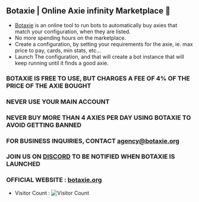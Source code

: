 ## Botaxie | Online Axie infinity Marketplace 👋

- [Botaxie](https://www.botaxie.org) is an online tool to run bots to automatically buy axies that match your configuration, when they are listed.
- No more spending hours on the marketplace.
- Create a configuration, by setting your requirements for the axie, ie. max price to pay, cards, min stats, etc...
- Launch The configuration, and that will create a bot instance that will keep running until it finds a good axie.

### BOTAXIE IS FREE TO USE, BUT CHARGES A FEE OF 4% OF THE PRICE OF THE AXIE BOUGHT
### NEVER USE YOUR MAIN ACCOUNT
### NEVER BUY MORE THAN 4 AXIES PER DAY USING BOTAXIE TO AVOID GETTING BANNED

### FOR BUSINESS INQUIRIES, CONTACT agency@botaxie.org

### JOIN US ON [DISCORD](https://discord.gg/F39VR9CXyh) TO BE NOTIFIED WHEN BOTAXIE IS LAUNCHED 
### OFFICIAL WEBSITE : [botaxie.org](botaxie.org)

- Visitor Count :
  ![Visitor Count](https://profile-counter.glitch.me/botaxie/count.svg)
